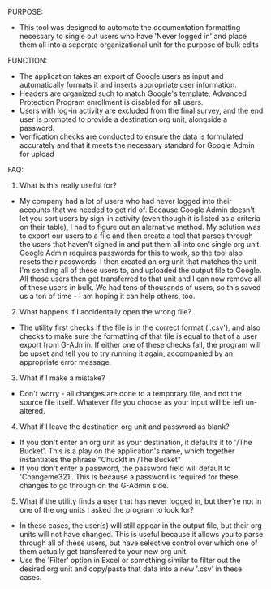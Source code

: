 PURPOSE:
* This tool was designed to automate the documentation formatting necessary to single out users who have 'Never logged in' and place them all into a seperate organizational unit for the purpose of bulk edits

FUNCTION:
* The application takes an export of Google users as input and automatically formats it and inserts appropriate user information.
* Headers are organized such to match Google's template, Advanced Protection Program enrollment is disabled for all users.
* Users with log-in activity are excluded from the final survey, and the end user is prompted to provide a destination org unit, alongside a password.
* Verification checks are conducted to ensure the data is formulated accurately and that it meets the necessary standard for Google Admin for upload

FAQ:
1. What is this really useful for?

* My company had a lot of users who had never logged into their accounts that we needed to get rid of. Because Google Admin doesn't let you sort users by sign-in activity (even though it is listed as a criteria on their table), I had to figure out an alernative method. My solution was to export our users to a file and then create a tool that parses through the users that haven't signed in and put them all into one single org unit. Google Admin requires passwords for this to work, so the tool also resets their passwords. I then created an org unit that matches the unit I'm sending all of these users to, and uploaded the output file to Google. All those users then get transferred to that unit and I can now remove all of these users in bulk. We had tens of thousands of users, so this saved us a ton of time - I am hoping it can help others, too.  

2. What happens if I accidentally open the wrong file?

* The utility first checks if the file is in the correct format ('.csv'), and also checks to make sure the formatting of that file is equal to that of a user export from G-Admin. If either one of these checks fail, the program will be upset and tell you to try running it again, accompanied by an appropriate error message.

3. What if I make a mistake?

* Don't worry - all changes are done to a temporary file, and not the source file itself. Whatever file you choose as your input will be left un-altered.

4. What if I leave the destination org unit and password as blank?

* If you don't enter an org unit as your destination, it defaults it to '/The Bucket'. This is a play on the application's name, which together instantiates the phrase "ChuckIt in /The Bucket"
* If you don't enter a password, the password field will default to 'Changeme321'. This is because a password is required for these changes to go through on the G-Admin side.

5. What if the utility finds a user that has never logged in, but they're not in one of the org units I asked the program to look for?

* In these cases, the user(s) will still appear in the output file, but their org units will not have changed. This is useful because it allows you to parse through all of these users, but have selective control over which one of them actually get transferred to your new org unit. 
* Use the 'Filter' option in Excel or something similar to filter out the desired org unit and copy/paste that data into a new '.csv' in these cases. 
